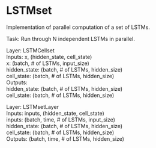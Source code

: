 # LSTMset
Implementation of parallel computation of a set of LSTMs.

Task: Run through N independent LSTMs in parallel.

Layer: LSTMCellset  
Inputs: x, (hidden_state, cell_state)   
x: (batch, # of LSTMs, input_size)  
hidden_state: (batch, # of LSTMs, hidden_size)  
cell_state: (batch, # of LSTMs, hidden_size)  
Outputs:  
hidden_state: (batch, # of LSTMs, hidden_size)  
cell_state: (batch, # of LSTMs, hidden_size)  

Layer: LSTMsetLayer  
Inputs: inputs, (hidden_state, cell_state)   
inputs: (batch, time, # of LSTMs, input_size)  
hidden_state: (batch, # of LSTMs, hidden_size)  
cell_state: (batch, # of LSTMs, hidden_size)  
Outputs: (batch, time, # of LSTMs, hidden_size)  
